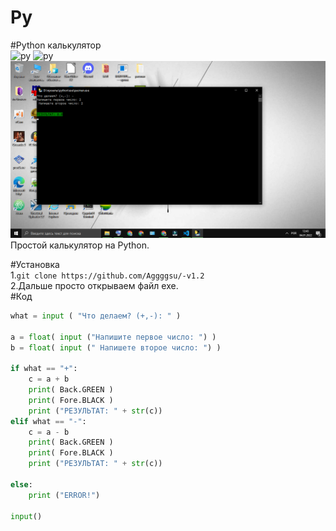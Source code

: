 # Py

#Python калькулятор
<br>
![py](https://img.shields.io/github/languages/count/Aggggsu/-v1.2?color=gree)
![py](https://img.shields.io/github/stars/Aggggsu/-v1.2?style=social)
<br>
![Python](https://github.com/Aggggsu/-v1.2/blob/main/image/Python.png)
<br>
Простой калькулятор на Python.

#Установка 
<br>
1.`git clone https://github.com/Aggggsu/-v1.2`
<br>
2.Дальше просто открываем файл exe.
<br>
#Код

```python
what = input ( "Что делаем? (+,-): " )

a = float( input ("Напишите первое число: ") )
b = float( input (" Напишете второе число: ") )

if what == "+":
    c = a + b
    print( Back.GREEN )
    print( Fore.BLACK )
    print ("РЕЗУЛЬТАТ: " + str(c))
elif what == "-":
    c = a - b
    print( Back.GREEN )
    print( Fore.BLACK )
    print ("РЕЗУЛЬТАТ: " + str(c))

else:
    print ("ERROR!")

input()
```

